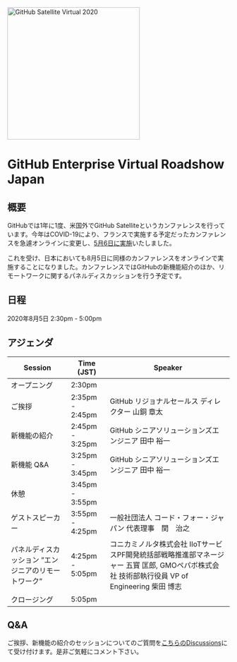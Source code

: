 <img src="https://user-images.githubusercontent.com/20879614/79027009-74be3500-7b3f-11ea-8555-bbafe6e98f14.png" width="300" alt="GitHub Satellite Virtual 2020">

# GitHub Enterprise Virtual Roadshow Japan

## 概要

GitHubでは1年に1度、米国外でGitHub Satelliteというカンファレンスを行っています。今年はCOVID-19により、フランスで実施する予定だったカンファレンスを急遽オンラインに変更し、[5月6日に実施](https://bit.ly/2z7rgZ4)いたしました。

これを受け、日本においても8月5日に同様のカンファレンスをオンラインで実施することになりました。カンファレンスではGitHubの新機能紹介のほか、リモートワークに関するパネルディスカッションを行う予定です。

## 日程

2020年8月5日 2:30pm - 5:00pm

## アジェンダ

| Session  | Time (JST) | Speaker  |
|---|---|---|
| オープニング  | 2:30pm | |
| ご挨拶  | 2:35pm - 2:45pm | GitHub リジョナルセールス ディレクター 山銅 章太 | 
| 新機能の紹介 | 2:45pm - 3:25pm | GitHub シニアソリューションズエンジニア 田中 裕一 |
| 新機能 Q&A | 3:25pm - 3:45pm | GitHub シニアソリューションズエンジニア 田中 裕一 |
| 休憩 | 3:45pm - 3:55pm | |
| ゲストスピーカー | 3:55pm - 4:25pm | 一般社団法人 コード・フォー・ジャパン 代表理事　関　治之 |
| パネルディスカッション ”エンジニアのリモートワーク” | 4:25pm - 5:05pm | コニカミノルタ株式会社 IIoTサービスPF開発統括部戦略推進部マネージャー 五寳 匡郎, GMOペパボ株式会社 技術部執行役員 VP of Engineering 柴田 博志 |
| クロージング | 5:05pm | |


## Q&A

ご挨拶、新機能の紹介のセッションについてのご質問を[こちらのDiscussions](https://github.com/githubevents/JapanMeetup/discussions/2)にて受け付けます。是非ご気軽にコメント下さい。
